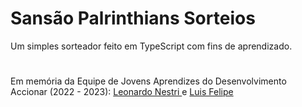# Sansão Palrinthians Sorteios

Um simples sorteador feito em TypeScript com fins de aprendizado.

#

Em memória da Equipe de Jovens Aprendizes do Desenvolvimento Accionar (2022 - 2023): <a href="https://github.com/LeoNestri"> Leonardo Nestri </a> e <a href="https://github.com/luizinfrd"> Luis Felipe </a>
